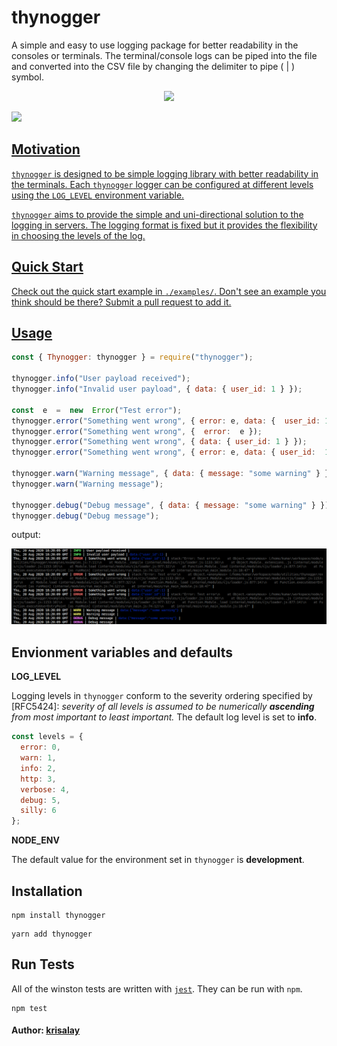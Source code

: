 # thynogger

A simple and easy to use logging package for better readability in the consoles or terminals. The terminal/console logs can be piped into the file and converted into the CSV file by changing the delimiter to pipe ( | ) symbol.

<p align="center"><a href="https://nodejs.org/en/"><img src="https://badgen.net/badge/Made%20With/NodeJs,Typescript?scale=1.5&list=|" /></a></p>

<p><a href="https://github.com/krisalay/thynogger/actions?query=workflow%3ABuild"><img src="https://github.com/krisalay/thynogger/workflows/Build/badge.svg">

## Motivation
`thynogger` is designed to be simple logging library with better readability in the terminals. Each   `thynogger` logger can be configured at different levels using the `LOG_LEVEL` environment variable.

`thynogger` aims to provide the simple and uni-directional solution to the logging in servers. The logging format is fixed but it provides the flexibility in choosing the levels of the log.

## Quick Start

Check out the quick start example in `./examples/`. Don't see an example you think should be there? Submit a pull request to add it.

## Usage

```js
const { Thynogger: thynogger } = require("thynogger");

thynogger.info("User payload received");
thynogger.info("Invalid user payload", { data: { user_id: 1 } });

const  e  =  new  Error("Test error");
thynogger.error("Something went wrong", { error: e, data: {  user_id: 1 } });
thynogger.error("Something went wrong", {  error:  e });
thynogger.error("Something went wrong", { data: { user_id: 1 } });
thynogger.error("Something went wrong", { error: e, data: { user_id:  1 } });

thynogger.warn("Warning message", { data: { message: "some warning" } });
thynogger.warn("Warning message");

thynogger.debug("Debug message", { data: { message: "some warning" } });
thynogger.debug("Debug message");
```
output:

![output](https://github.com/krisalay/thynogger/blob/develop/examples/output.png)

## Envionment variables and defaults
**LOG_LEVEL**

Logging levels in `thynogger` conform to the severity ordering specified by
[RFC5424]: _severity of all levels is assumed to be numerically **ascending**
from most important to least important._ The default log level is set to **info**.

``` js
const levels = { 
  error: 0,
  warn: 1,
  info: 2,
  http: 3,
  verbose: 4,
  debug: 5,
  silly: 6
};
```

**NODE_ENV**

The default value for the environment set in `thynogger` is **development**.

## Installation

```
npm install thynogger
```
```
yarn add thynogger
```

## Run Tests

All of the winston tests are written with [`jest`](https://jestjs.io/).
They can be run with `npm`.
```
npm test
```

#### Author:  [krisalay](https://github.com/krisalay)
